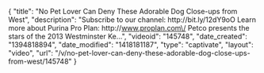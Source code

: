 {
    "title": "No Pet Lover Can Deny These Adorable Dog Close-ups from West",
    "description": "Subscribe to our channel: http:\/\/bit.ly\/12dY9oO Learn more about Purina Pro Plan: http:\/\/www.proplan.com\/ Petco presents the stars of the 2013 Westminster Ke...",
    "videoid": "145748",
    "date_created": "1394818894",
    "date_modified": "1418181187",
    "type": "captivate",
    "layout": "video",
    "url": "\/v\/no-pet-lover-can-deny-these-adorable-dog-close-ups-from-west\/145748"
}